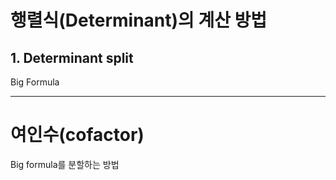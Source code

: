 # 행렬식(Determinant)의 계산 방법

## 1. Determinant split



Big Formula


---

# 여인수(cofactor)
Big formula를 분할하는 방법